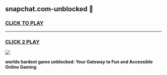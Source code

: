 
## snapchat.com-unblocked 👋
<h3>
<a href="https://premium.freeplayer.one?title=snapchat.com-unblocked&ref=14F">CLICK TO PLAY</a></h3>
<hr>

<h3>
<a href="https://premium.freeplayer.one?title=snapchat.com-unblocked&ref=14F">CLICK 2 PLAY</a>
  
</h3>

<a href="https://premium.freeplayer.one?title=snapchat.com-unblocked&ref=12F/"><img src="https://clearcache.store/games.png"></a>


**worlds hardest game unblocked: Your Gateway to Fun and Accessible Online Gaming**
